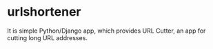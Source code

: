 # urlshortener

It is simple Python/Django app, which provides URL Cutter, an app for cutting long URL addresses.

